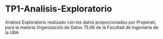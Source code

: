 # TP1-Analisis-Exploratorio
Análisis Exploratorio realizado con los datos proporcionados por Properati, para la materia Organización de Datos 75.06 de la Facultad de Ingeniería  de la UBA
